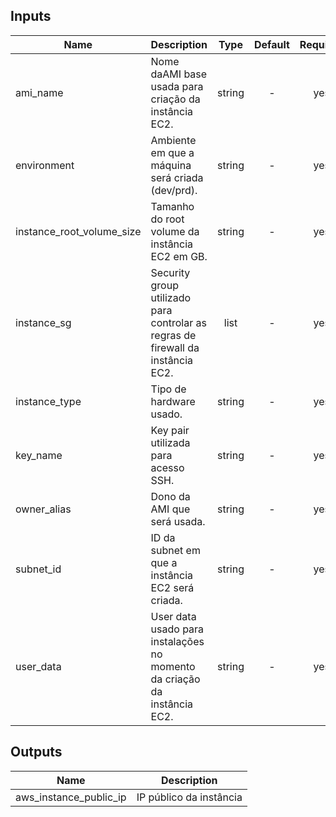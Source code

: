
## Inputs

| Name | Description | Type | Default | Required |
|------|-------------|:----:|:-----:|:-----:|
| ami_name | Nome daAMI base usada para criação da instância EC2. | string | - | yes |
| environment | Ambiente em que a máquina será criada (dev/prd). | string | - | yes |
| instance_root_volume_size | Tamanho do root volume da instância EC2 em GB. | string | - | yes |
| instance_sg | Security group utilizado para controlar as regras de firewall da instância EC2. | list | - | yes |
| instance_type | Tipo de hardware usado. | string | - | yes |
| key_name | Key pair utilizada para acesso SSH. | string | - | yes |
| owner_alias | Dono da AMI que será usada. | string | - | yes |
| subnet_id | ID da subnet em que a instância EC2 será criada. | string | - | yes |
| user_data | User data usado para instalações no momento da criação da instância EC2. | string | - | yes |

## Outputs

| Name | Description |
|------|-------------|
| aws_instance_public_ip | IP público da instância |

